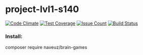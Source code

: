 # project-lvl1-s140

[![Code Climate](https://codeclimate.com/github/naveuz/project-lvl1-s140/badges/gpa.svg)](https://codeclimate.com/github/naveuz/project-lvl1-s140)
[![Test Coverage](https://codeclimate.com/github/naveuz/project-lvl1-s140/badges/coverage.svg)](https://codeclimate.com/github/naveuz/project-lvl1-s140/coverage)
[![Issue Count](https://codeclimate.com/github/naveuz/project-lvl1-s140/badges/issue_count.svg)](https://codeclimate.com/github/naveuz/project-lvl1-s140)
[![Build Status](https://travis-ci.org/naveuz/project-lvl1-s140.svg?branch=master)](https://travis-ci.org/naveuz/project-lvl1-s140)

### Install:

composer require naveuz/brain-games
